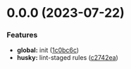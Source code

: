# 0.0.0 (2023-07-22)


### Features

* **global:** init ([1c0bc6c](https://github.com/jzyismylover/vue3-starter/commit/1c0bc6c897d8402072de3b3af067fa3ef30f030c))
* **husky:** lint-staged rules ([c2742ea](https://github.com/jzyismylover/vue3-starter/commit/c2742ea17a286c8469604048197eb4702d4faf74))



